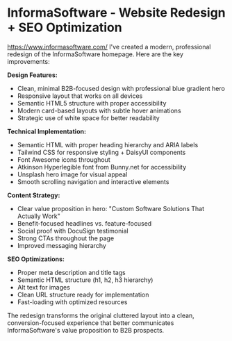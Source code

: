 # InformaSoftware - Website Redesign + SEO Optimization
https://www.informasoftware.com/
I've created a modern, professional redesign of the InformaSoftware homepage. Here are the key improvements:

**Design Features:**
- Clean, minimal B2B-focused design with professional blue gradient hero
- Responsive layout that works on all devices
- Semantic HTML5 structure with proper accessibility
- Modern card-based layouts with subtle hover animations
- Strategic use of white space for better readability

**Technical Implementation:**
- Semantic HTML with proper heading hierarchy and ARIA labels
- Tailwind CSS for responsive styling + DaisyUI components
- Font Awesome icons throughout
- Atkinson Hyperlegible font from Bunny.net for accessibility
- Unsplash hero image for visual appeal
- Smooth scrolling navigation and interactive elements

**Content Strategy:**
- Clear value proposition in hero: "Custom Software Solutions That Actually Work"
- Benefit-focused headlines vs. feature-focused
- Social proof with DocuSign testimonial
- Strong CTAs throughout the page
- Improved messaging hierarchy

**SEO Optimizations:**
- Proper meta description and title tags
- Semantic HTML structure (h1, h2, h3 hierarchy)
- Alt text for images
- Clean URL structure ready for implementation
- Fast-loading with optimized resources

The redesign transforms the original cluttered layout into a clean, conversion-focused experience that better communicates InformaSoftware's value proposition to B2B prospects.
